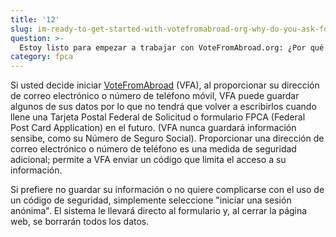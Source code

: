 ```yaml
---
title: '12'
slug: im-ready-to-get-started-with-votefromabroad-org-why-do-you-ask-for-my-email-address-or-mobile-phone-number-what-is-an-anonymous-session
question: >-
  Estoy listo para empezar a trabajar con VoteFromAbroad.org: ¿Por qué me piden mi dirección de correo electrónico o mi número de teléfono móvil? ¿Qué es una sesión "anónima"?
category: fpca
---
```

Si usted decide iniciar [VoteFromAbroad](/) (VFA), al proporcionar su dirección de correo electrónico o número de teléfono móvil, VFA puede guardar algunos de sus datos por lo que no tendrá que volver a escribirlos cuando llene una Tarjeta Postal Federal de Solicitud o formulario FPCA (Federal Post Card Application) en el futuro. (VFA nunca guardará información sensibe, como su Número de Seguro Social). Proporcionar una dirección de correo electrónico o número de teléfono es una medida de seguridad adicional; permite a VFA enviar un código que limita el acceso a su información.

Si prefiere no guardar su información o no quiere complicarse con el uso de un código de seguridad, simplemente seleccione "iniciar una sesión anónima". El sistema le llevará directo al formulario y, al cerrar la página web, se borrarán todos los datos.
